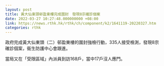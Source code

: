 ```yaml
---
layout: post
title: 黃大仙東頭邨盈東樓完成圍封　發現8宗確診個案
date: 2022-03-27 10:27:48.000000000 +08:00
link: https://news.rthk.hk/rthk/ch/component/k2/1641119-20220327.htm
categories: rthk
---
```


政府完成黃大仙東頭（二）邨盈東樓的圍封強檢行動，335人接受檢測，發現8宗確診個案，衞生防護中心會跟進。

當局又在「受限區域」內派員到訪168戶，當中17戶沒人應門。

